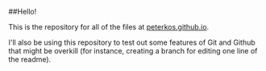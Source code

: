 ##Hello!

This is the repository for all of the files at [peterkos.github.io](peterkos.github.io). 

I'll also be using this repository to test out some features of Git and Github that might be overkill (for instance, creating a branch for editing one line of the readme).



